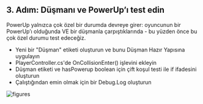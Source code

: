 ## 3. Adım: Düşmanı ve PowerUp’ı test edin
PowerUp yalnızca çok özel bir durumda devreye girer: oyuncunun bir PowerUp’ı olduğunda VE bir düşmanla çarpıştıklarında - bu yüzden önce bu çok özel durumu test edeceğiz.

- Yeni bir "Düşman" etiketi oluşturun ve bunu Düşman Hazır Yapısına uygulayın
- PlayerController.cs'de OnCollisionEnter() işlevini ekleyin
- Düşman etiketi ve hasPowerup boolean için çift koşul testi ile if ifadesini oluşturun
- Çalıştığından emin olmak için bir Debug.Log oluşturun

![figures]()
